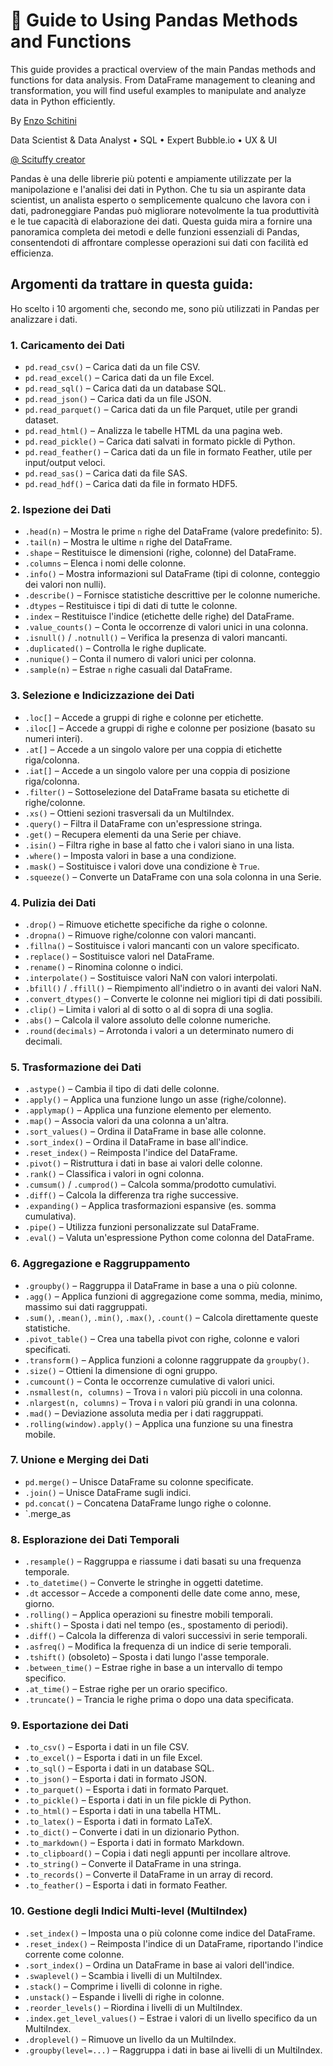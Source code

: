 # 🐼 Guide to Using Pandas Methods and Functions
This guide provides a practical overview of the main Pandas methods and functions for data analysis. From DataFrame management to cleaning and transformation, you will find useful examples to manipulate and analyze data in Python efficiently.

By [Enzo Schitini]('https://www.linkedin.com/in/enzoschitini/')

Data Scientist & Data Analyst • SQL • Expert Bubble.io • UX & UI 

[@ Scituffy creator](https://scituffy.bubbleapps.io/version-test/index/home)

Pandas è una delle librerie più potenti e ampiamente utilizzate per la manipolazione e l'analisi dei dati in Python. Che tu sia un aspirante data scientist, un analista esperto o semplicemente qualcuno che lavora con i dati, padroneggiare Pandas può migliorare notevolmente la tua produttività e le tue capacità di elaborazione dei dati. Questa guida mira a fornire una panoramica completa dei metodi e delle funzioni essenziali di Pandas, consentendoti di affrontare complesse operazioni sui dati con facilità ed efficienza.

## Argomenti da trattare in questa guida:  
Ho scelto i 10 argomenti che, secondo me, sono più utilizzati in Pandas per analizzare i dati.  

### 1. **Caricamento dei Dati**

- `pd.read_csv()` – Carica dati da un file CSV.
- `pd.read_excel()` – Carica dati da un file Excel.
- `pd.read_sql()` – Carica dati da un database SQL.
- `pd.read_json()` – Carica dati da un file JSON.
- `pd.read_parquet()` – Carica dati da un file Parquet, utile per grandi dataset.
- `pd.read_html()` – Analizza le tabelle HTML da una pagina web.
- `pd.read_pickle()` – Carica dati salvati in formato pickle di Python.
- `pd.read_feather()` – Carica dati da un file in formato Feather, utile per input/output veloci.
- `pd.read_sas()` – Carica dati da file SAS.
- `pd.read_hdf()` – Carica dati da file in formato HDF5.

### 2. **Ispezione dei Dati**

- `.head(n)` – Mostra le prime `n` righe del DataFrame (valore predefinito: 5).
- `.tail(n)` – Mostra le ultime `n` righe del DataFrame.
- `.shape` – Restituisce le dimensioni (righe, colonne) del DataFrame.
- `.columns` – Elenca i nomi delle colonne.
- `.info()` – Mostra informazioni sul DataFrame (tipi di colonne, conteggio dei valori non nulli).
- `.describe()` – Fornisce statistiche descrittive per le colonne numeriche.
- `.dtypes` – Restituisce i tipi di dati di tutte le colonne.
- `.index` – Restituisce l'indice (etichette delle righe) del DataFrame.
- `.value_counts()` – Conta le occorrenze di valori unici in una colonna.
- `.isnull()` / `.notnull()` – Verifica la presenza di valori mancanti.
- `.duplicated()` – Controlla le righe duplicate.
- `.nunique()` – Conta il numero di valori unici per colonna.
- `.sample(n)` – Estrae `n` righe casuali dal DataFrame.

### 3. **Selezione e Indicizzazione dei Dati**

- `.loc[]` – Accede a gruppi di righe e colonne per etichette.
- `.iloc[]` – Accede a gruppi di righe e colonne per posizione (basato su numeri interi).
- `.at[]` – Accede a un singolo valore per una coppia di etichette riga/colonna.
- `.iat[]` – Accede a un singolo valore per una coppia di posizione riga/colonna.
- `.filter()` – Sottoselezione del DataFrame basata su etichette di righe/colonne.
- `.xs()` – Ottieni sezioni trasversali da un MultiIndex.
- `.query()` – Filtra il DataFrame con un'espressione stringa.
- `.get()` – Recupera elementi da una Serie per chiave.
- `.isin()` – Filtra righe in base al fatto che i valori siano in una lista.
- `.where()` – Imposta valori in base a una condizione.
- `.mask()` – Sostituisce i valori dove una condizione è `True`.
- `.squeeze()` – Converte un DataFrame con una sola colonna in una Serie.

### 4. **Pulizia dei Dati**

- `.drop()` – Rimuove etichette specifiche da righe o colonne.
- `.dropna()` – Rimuove righe/colonne con valori mancanti.
- `.fillna()` – Sostituisce i valori mancanti con un valore specificato.
- `.replace()` – Sostituisce valori nel DataFrame.
- `.rename()` – Rinomina colonne o indici.
- `.interpolate()` – Sostituisce valori NaN con valori interpolati.
- `.bfill()` / `.ffill()` – Riempimento all'indietro o in avanti dei valori NaN.
- `.convert_dtypes()` – Converte le colonne nei migliori tipi di dati possibili.
- `.clip()` – Limita i valori al di sotto o al di sopra di una soglia.
- `.abs()` – Calcola il valore assoluto delle colonne numeriche.
- `.round(decimals)` – Arrotonda i valori a un determinato numero di decimali.

### 5. **Trasformazione dei Dati**

- `.astype()` – Cambia il tipo di dati delle colonne.
- `.apply()` – Applica una funzione lungo un asse (righe/colonne).
- `.applymap()` – Applica una funzione elemento per elemento.
- `.map()` – Associa valori da una colonna a un'altra.
- `.sort_values()` – Ordina il DataFrame in base alle colonne.
- `.sort_index()` – Ordina il DataFrame in base all'indice.
- `.reset_index()` – Reimposta l'indice del DataFrame.
- `.pivot()` – Ristruttura i dati in base ai valori delle colonne.
- `.rank()` – Classifica i valori in ogni colonna.
- `.cumsum()` / `.cumprod()` – Calcola somma/prodotto cumulativi.
- `.diff()` – Calcola la differenza tra righe successive.
- `.expanding()` – Applica trasformazioni espansive (es. somma cumulativa).
- `.pipe()` – Utilizza funzioni personalizzate sul DataFrame.
- `.eval()` – Valuta un'espressione Python come colonna del DataFrame.

### 6. **Aggregazione e Raggruppamento**

- `.groupby()` – Raggruppa il DataFrame in base a una o più colonne.
- `.agg()` – Applica funzioni di aggregazione come somma, media, minimo, massimo sui dati raggruppati.
- `.sum()`, `.mean()`, `.min()`, `.max()`, `.count()` – Calcola direttamente queste statistiche.
- `.pivot_table()` – Crea una tabella pivot con righe, colonne e valori specificati.
- `.transform()` – Applica funzioni a colonne raggruppate da `groupby()`.
- `.size()` – Ottieni la dimensione di ogni gruppo.
- `.cumcount()` – Conta le occorrenze cumulative di valori unici.
- `.nsmallest(n, columns)` – Trova i `n` valori più piccoli in una colonna.
- `.nlargest(n, columns)` – Trova i `n` valori più grandi in una colonna.
- `.mad()` – Deviazione assoluta media per i dati raggruppati.
- `.rolling(window).apply()` – Applica una funzione su una finestra mobile.

### 7. **Unione e Merging dei Dati**

- `pd.merge()` – Unisce DataFrame su colonne specificate.
- `.join()` – Unisce DataFrame sugli indici.
- `pd.concat()` – Concatena DataFrame lungo righe o colonne.
- `.merge_as

### 8. **Esplorazione dei Dati Temporali**

- `.resample()` – Raggruppa e riassume i dati basati su una frequenza temporale.
- `.to_datetime()` – Converte le stringhe in oggetti datetime.
- `.dt` accessor – Accede a componenti delle date come anno, mese, giorno.
- `.rolling()` – Applica operazioni su finestre mobili temporali.
- `.shift()` – Sposta i dati nel tempo (es., spostamento di periodi).
- `.diff()` – Calcola la differenza di valori successivi in serie temporali.
- `.asfreq()` – Modifica la frequenza di un indice di serie temporali.
- `.tshift()` (obsoleto) – Sposta i dati lungo l'asse temporale.
- `.between_time()` – Estrae righe in base a un intervallo di tempo specifico.
- `.at_time()` – Estrae righe per un orario specifico.
- `.truncate()` – Trancia le righe prima o dopo una data specificata.

### 9. **Esportazione dei Dati**

- `.to_csv()` – Esporta i dati in un file CSV.
- `.to_excel()` – Esporta i dati in un file Excel.
- `.to_sql()` – Esporta i dati in un database SQL.
- `.to_json()` – Esporta i dati in formato JSON.
- `.to_parquet()` – Esporta i dati in formato Parquet.
- `.to_pickle()` – Esporta i dati in un file pickle di Python.
- `.to_html()` – Esporta i dati in una tabella HTML.
- `.to_latex()` – Esporta i dati in formato LaTeX.
- `.to_dict()` – Converte i dati in un dizionario Python.
- `.to_markdown()` – Esporta i dati in formato Markdown.
- `.to_clipboard()` – Copia i dati negli appunti per incollare altrove.
- `.to_string()` – Converte il DataFrame in una stringa.
- `.to_records()` – Converte il DataFrame in un array di record.
- `.to_feather()` – Esporta i dati in formato Feather.

### 10. **Gestione degli Indici Multi-level (MultiIndex)**

- `.set_index()` – Imposta una o più colonne come indice del DataFrame.
- `.reset_index()` – Reimposta l'indice di un DataFrame, riportando l'indice corrente come colonne.
- `.sort_index()` – Ordina un DataFrame in base ai valori dell'indice.
- `.swaplevel()` – Scambia i livelli di un MultiIndex.
- `.stack()` – Comprime i livelli di colonne in righe.
- `.unstack()` – Espande i livelli di righe in colonne.
- `.reorder_levels()` – Riordina i livelli di un MultiIndex.
- `.index.get_level_values()` – Estrae i valori di un livello specifico da un MultiIndex.
- `.droplevel()` – Rimuove un livello da un MultiIndex.
- `.groupby(level=...)` – Raggruppa i dati in base ai livelli di un MultiIndex.